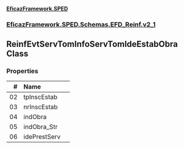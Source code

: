 #### [EficazFramework.SPED](EficazFrameworkSPED.md 'EficazFramework SPED')
### [EficazFramework.SPED.Schemas.EFD_Reinf.v2_1](EficazFramework.SPED.Schemas.EFD_Reinf.v2_1.md 'EficazFramework.SPED.Schemas.EFD_Reinf.v2_1')

## ReinfEvtServTomInfoServTomIdeEstabObra Class
### Properties

| # | Name | |
| ---: | :--- | :--- |
| 02 | tpInscEstab |  |
| 03 | nrInscEstab |  |
| 04 | indObra |  |
| 05 | indObra_Str |  |
| 06 | idePrestServ |  |
